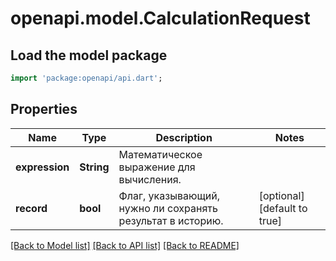 # openapi.model.CalculationRequest

## Load the model package
```dart
import 'package:openapi/api.dart';
```

## Properties
Name | Type | Description | Notes
------------ | ------------- | ------------- | -------------
**expression** | **String** | Математическое выражение для вычисления. | 
**record** | **bool** | Флаг, указывающий, нужно ли сохранять результат в историю. | [optional] [default to true]

[[Back to Model list]](../README.md#documentation-for-models) [[Back to API list]](../README.md#documentation-for-api-endpoints) [[Back to README]](../README.md)


